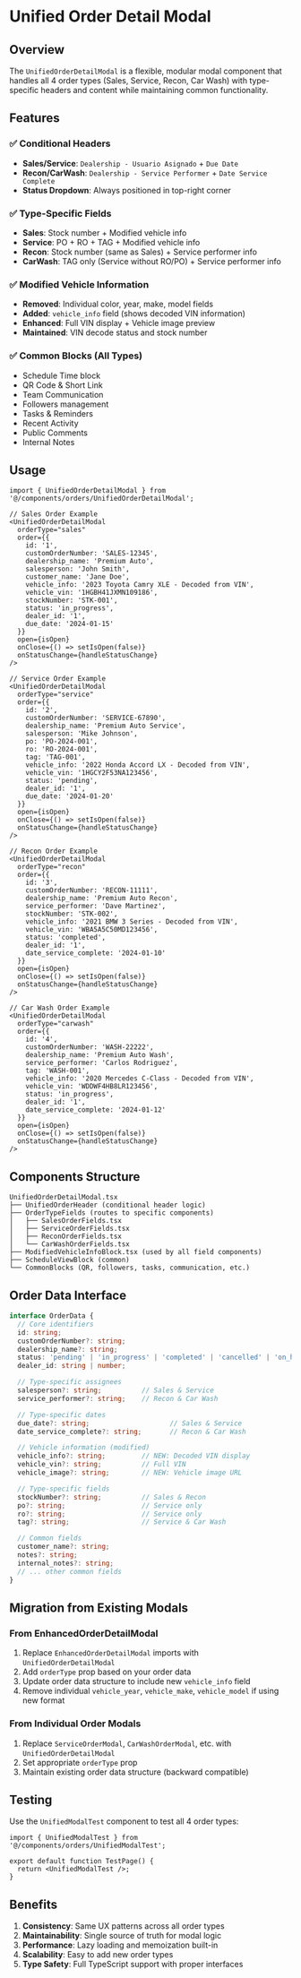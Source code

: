 # Unified Order Detail Modal

## Overview

The `UnifiedOrderDetailModal` is a flexible, modular modal component that handles all 4 order types (Sales, Service, Recon, Car Wash) with type-specific headers and content while maintaining common functionality.

## Features

### ✅ Conditional Headers
- **Sales/Service**: `Dealership - Usuario Asignado` + `Due Date`
- **Recon/CarWash**: `Dealership - Service Performer` + `Date Service Complete`
- **Status Dropdown**: Always positioned in top-right corner

### ✅ Type-Specific Fields
- **Sales**: Stock number + Modified vehicle info
- **Service**: PO + RO + TAG + Modified vehicle info
- **Recon**: Stock number (same as Sales) + Service performer info
- **CarWash**: TAG only (Service without RO/PO) + Service performer info

### ✅ Modified Vehicle Information
- **Removed**: Individual color, year, make, model fields
- **Added**: `vehicle_info` field (shows decoded VIN information)
- **Enhanced**: Full VIN display + Vehicle image preview
- **Maintained**: VIN decode status and stock number

### ✅ Common Blocks (All Types)
- Schedule Time block
- QR Code & Short Link
- Team Communication
- Followers management
- Tasks & Reminders
- Recent Activity
- Public Comments
- Internal Notes

## Usage

```tsx
import { UnifiedOrderDetailModal } from '@/components/orders/UnifiedOrderDetailModal';

// Sales Order Example
<UnifiedOrderDetailModal
  orderType="sales"
  order={{
    id: '1',
    customOrderNumber: 'SALES-12345',
    dealership_name: 'Premium Auto',
    salesperson: 'John Smith',
    customer_name: 'Jane Doe',
    vehicle_info: '2023 Toyota Camry XLE - Decoded from VIN',
    vehicle_vin: '1HGBH41JXMN109186',
    stockNumber: 'STK-001',
    status: 'in_progress',
    dealer_id: '1',
    due_date: '2024-01-15'
  }}
  open={isOpen}
  onClose={() => setIsOpen(false)}
  onStatusChange={handleStatusChange}
/>

// Service Order Example
<UnifiedOrderDetailModal
  orderType="service"
  order={{
    id: '2',
    customOrderNumber: 'SERVICE-67890',
    dealership_name: 'Premium Auto Service',
    salesperson: 'Mike Johnson',
    po: 'PO-2024-001',
    ro: 'RO-2024-001',
    tag: 'TAG-001',
    vehicle_info: '2022 Honda Accord LX - Decoded from VIN',
    vehicle_vin: '1HGCY2F53NA123456',
    status: 'pending',
    dealer_id: '1',
    due_date: '2024-01-20'
  }}
  open={isOpen}
  onClose={() => setIsOpen(false)}
  onStatusChange={handleStatusChange}
/>

// Recon Order Example
<UnifiedOrderDetailModal
  orderType="recon"
  order={{
    id: '3',
    customOrderNumber: 'RECON-11111',
    dealership_name: 'Premium Auto Recon',
    service_performer: 'Dave Martinez',
    stockNumber: 'STK-002',
    vehicle_info: '2021 BMW 3 Series - Decoded from VIN',
    vehicle_vin: 'WBA5A5C50MD123456',
    status: 'completed',
    dealer_id: '1',
    date_service_complete: '2024-01-10'
  }}
  open={isOpen}
  onClose={() => setIsOpen(false)}
  onStatusChange={handleStatusChange}
/>

// Car Wash Order Example
<UnifiedOrderDetailModal
  orderType="carwash"
  order={{
    id: '4',
    customOrderNumber: 'WASH-22222',
    dealership_name: 'Premium Auto Wash',
    service_performer: 'Carlos Rodriguez',
    tag: 'WASH-001',
    vehicle_info: '2020 Mercedes C-Class - Decoded from VIN',
    vehicle_vin: 'WDDWF4HB8LR123456',
    status: 'in_progress',
    dealer_id: '1',
    date_service_complete: '2024-01-12'
  }}
  open={isOpen}
  onClose={() => setIsOpen(false)}
  onStatusChange={handleStatusChange}
/>
```

## Components Structure

```
UnifiedOrderDetailModal.tsx
├── UnifiedOrderHeader (conditional header logic)
├── OrderTypeFields (routes to specific components)
│   ├── SalesOrderFields.tsx
│   ├── ServiceOrderFields.tsx
│   ├── ReconOrderFields.tsx
│   └── CarWashOrderFields.tsx
├── ModifiedVehicleInfoBlock.tsx (used by all field components)
├── ScheduleViewBlock (common)
└── CommonBlocks (QR, followers, tasks, communication, etc.)
```

## Order Data Interface

```typescript
interface OrderData {
  // Core identifiers
  id: string;
  customOrderNumber?: string;
  dealership_name?: string;
  status: 'pending' | 'in_progress' | 'completed' | 'cancelled' | 'on_hold';
  dealer_id: string | number;

  // Type-specific assignees
  salesperson?: string;          // Sales & Service
  service_performer?: string;    // Recon & Car Wash

  // Type-specific dates
  due_date?: string;                    // Sales & Service
  date_service_complete?: string;       // Recon & Car Wash

  // Vehicle information (modified)
  vehicle_info?: string;         // NEW: Decoded VIN display
  vehicle_vin?: string;          // Full VIN
  vehicle_image?: string;        // NEW: Vehicle image URL

  // Type-specific fields
  stockNumber?: string;          // Sales & Recon
  po?: string;                   // Service only
  ro?: string;                   // Service only
  tag?: string;                  // Service & Car Wash

  // Common fields
  customer_name?: string;
  notes?: string;
  internal_notes?: string;
  // ... other common fields
}
```

## Migration from Existing Modals

### From EnhancedOrderDetailModal
1. Replace `EnhancedOrderDetailModal` imports with `UnifiedOrderDetailModal`
2. Add `orderType` prop based on your order data
3. Update order data structure to include new `vehicle_info` field
4. Remove individual `vehicle_year`, `vehicle_make`, `vehicle_model` if using new format

### From Individual Order Modals
1. Replace `ServiceOrderModal`, `CarWashOrderModal`, etc. with `UnifiedOrderDetailModal`
2. Set appropriate `orderType` prop
3. Maintain existing order data structure (backward compatible)

## Testing

Use the `UnifiedModalTest` component to test all 4 order types:

```tsx
import { UnifiedModalTest } from '@/components/orders/UnifiedModalTest';

export default function TestPage() {
  return <UnifiedModalTest />;
}
```

## Benefits

1. **Consistency**: Same UX patterns across all order types
2. **Maintainability**: Single source of truth for modal logic
3. **Performance**: Lazy loading and memoization built-in
4. **Scalability**: Easy to add new order types
5. **Type Safety**: Full TypeScript support with proper interfaces